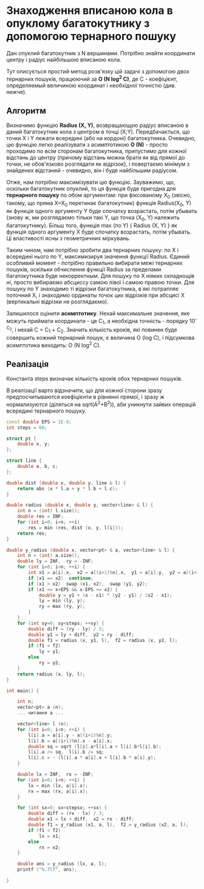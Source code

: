 # Знаходження вписаною кола в опуклому багатокутнику з допомогою тернарного пошуку

Дан опуклий багатокутник з N вершинами. Потрібно знайти координати центру і радіус найбільшою вписаною кола.

Тут описується простий метод розв'язку цій задачі з допомогою двох тернарних пошуків, працюючий за **O (N log<sup>2</sup> C)**, де C - коефіцієнт, определяемый величиною координат і необхідної точністю (див. нижче).

## Алгоритм

Визначимо функцію **Radius (X, Y)**, возвращающую радіус вписаною в даний багатокутник кола з центром в точці (X;Y). Передбачається, що точки X і Y лежати всередині (або на кордоні) багатокутника. Очевидно, цю функцію легко реалізувати з асимптотикою **O (N)** - просто проходимо по всім сторонам багатокутника, припустимо для кожної відстань до центру (причому відстань можна брати як від прямої до точки, не обов'язково розглядати як відрізок), і повертаємо мінімум з знайдених відстаней - очевидно, він і буде найбільшим радіусом.

Отже, нам потрібно максимізувати цю функцію. Зауважимо, що, оскільки багатокутник опуклий, то ця функція буде пригодна для **тернарного пошуку** по обом аргументам: при фіксованому X<sub>0</sub> (звісно, такому, що пряма X=X<sub>0</sub> перетинає багатокутник) функція Radius(X<sub>0</sub>, Y) як функція одного аргументу Y буде спочатку возрастать, потім убывать (знову ж, ми розглядаємо тільки такі Y, що точка (X<sub>0</sub>, Y) належить багатокутнику). Більш того, функція max (по Y) { Radius (X, Y) } як функція одного аргументу X буде спочатку возрастать, потім убывать. Ці властивості ясны з геометричних міркувань.

Таким чином, нам потрібно зробити два тернарних пошуку: по X і всередині нього по Y, максимизируя значення функції Radius. Єдиний особливий момент - потрібно правильно вибирати межі тернарних пошуків, оскільки обчислення функції Radius за пределами багатокутника буде некорректным. Для пошуку по X ніяких складнощів ні, просто вибираємо абсциссу самою лівої і самою правою точки. Для пошуку по Y знаходимо ті відрізки багатокутника, в які потрапляє поточний X, і знаходимо ординаты точок цих відрізків при абсцисі X (вертикальні відрізки не розглядаємо).

Залишилося оцінити **асимптотику**. Нехай максимальне значення, яке можуть приймати координати - це C<sub>1</sub>, а необхідна точність - порядку 10<sup>-C<sub>2</sub></sup>, і нехай C = C<sub>1</sub> + C<sub>2</sub>. Значить кількість кроків, які повинен буде совершить кожний тернарний пошук, є величина O (log C), і підсумкова асимптотика виходить: O (N log<sup>2</sup> C).

## Реалізація

Константа steps визначає кількість кроків обох тернарних пошуків.

В реалізації варто відзначити, що для кожної сторони зразу предпосчитываются коефіцієнти в рівнянні прямої, і зразу ж нормализуются (діляться на sqrt(A<sup>2</sup>+B<sup>2</sup>)), аби уникнути зайвих операцій всередині тернарного пошуку.

<!--- TODO: specify code snippet id -->
``` cpp
const double EPS = 1E-9;
int steps = 60;

struct pt {
    double x, y;
};

struct line {
    double a, b, c;
};

double dist (double x, double y, line & l) {
    return abs (x * l.a + y * l.b + l.c);
}

double radius (double x, double y, vector<line> & l) {
    int n = (int) l.size();
    double res = INF;
    for (int i=0; i<n; ++i)
        res = min (res, dist (x, y, l[i]));
    return res;
}

double y_radius (double x, vector<pt> & a, vector<line> & l) {
    int n = (int) a.size();
    double ly = INF,  ry = -INF;
    for (int i=0; i<n; ++i) {
        int x1 = a[i].x,  x2 = a[(i+1)%n].x,  y1 = a[i].y,  y2 = a[(i+1)%n].y;
        if (x1 == x2)  continue;
        if (x1 > x2)  swap (x1, x2),  swap (y1, y2);
        if (x1 <= x+EPS && x-EPS <= x2) {
            double y = y1 + (x - x1) * (y2 - y1) / (x2 - x1);
            ly = min (ly, y);
            ry = max (ry, y);
        }
    }
    for (int sy=0; sy<steps; ++sy) {
        double diff = (ry - ly) / 3;
        double y1 = ly + diff,  y2 = ry - diff;
        double f1 = radius (x, y1, l),  f2 = radius (x, y2, l);
        if (f1 < f2)
            ly = y1;
        else
            ry = y2;
    }
    return radius (x, ly, l);
}

int main() {

    int n;
    vector<pt> a (n);
    ... читання a ...

    vector<line> l (n);
    for (int i=0; i<n; ++i) {
        l[i].a = a[i].y - a[(i+1)%n].y;
        l[i].b = a[(i+1)%n].x - a[i].x;
        double sq = sqrt (l[i].a*l[i].a + l[i].b*l[i].b);
        l[i].a /= sq,  l[i].b /= sq;
        l[i].c = - (l[i].a * a[i].x + l[i].b * a[i].y);
    }

    double lx = INF,  rx = -INF;
    for (int i=0; i<n; ++i) {
        lx = min (lx, a[i].x);
        rx = max (rx, a[i].x);
    }

    for (int sx=0; sx<stepsx; ++sx) {
        double diff = (rx - lx) / 3;
        double x1 = lx + diff,  x2 = rx - diff;
        double f1 = y_radius (x1, a, l),  f2 = y_radius (x2, a, l);
        if (f1 < f2)
            lx = x1;
        else
            rx = x2;
    }

    double ans = y_radius (lx, a, l);
    printf ("%.7lf", ans);

}
```
